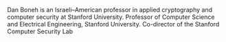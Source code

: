 Dan Boneh is an Israeli–American professor in applied cryptography and computer security at Stanford University. Professor of Computer Science and Electrical Engineering, Stanford University.
Co-director of the Stanford Computer Security Lab
